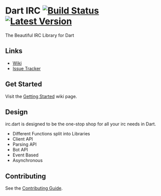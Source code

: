 # Dart IRC [![Build Status](https://drone.io/github.com/DirectMyFile/irc.dart/status.png)](https://drone.io/github.com/DirectMyFile/irc.dart/latest) [![Latest Version](http://img.shields.io/badge/pub-1.2.6-blue.svg)](http://pub.dartlang.org/packages/irc)

The Beautiful IRC Library for Dart

## Links

- [Wiki]
- [Issue Tracker]

## Get Started

Visit the [Getting Started] wiki page.

## Design

irc.dart is designed to be the one-stop shop for all your irc needs in Dart.

- Different Functions split into Libraries
- Client API
- Parsing API
- Bot API
- Event Based
- Asynchronous

## Contributing

See the [Contributing Guide].

[Getting Started]: https://github.com/DirectMyFile/irc.dart/wiki/Getting-Started
[Wiki]: https://github.com/DirectMyFile/irc.dart/wiki/Home
[Issue Tracker]: https://github.com/DirectMyFile/irc.dart/issues
[Contributing Guide]: https://github.com/DirectMyFile/irc.dart/blob/master/CONTRIBUTING.md
[Pub Package]: https://pub.dartlang.org/packages/irc